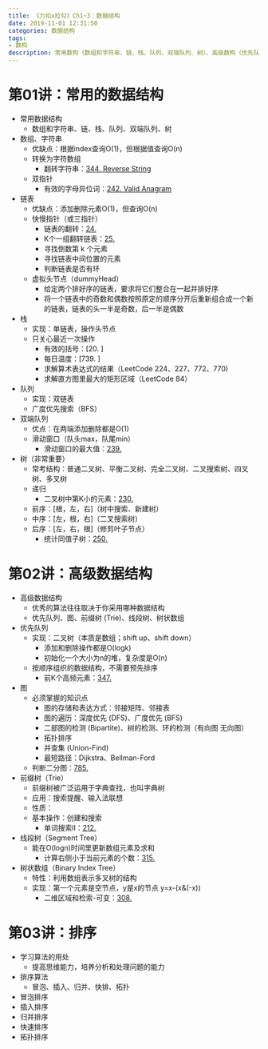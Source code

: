 ```yaml
---
title: 《力扣x拉勾》Ch1~3：数据结构
date: 2019-11-01 12:31:50
categories: 数据结构
tags: 
- 数构
description: 常用数构（数组和字符串、链、栈、队列、双端队列、树）、高级数构（优先队列、图、前缀树 、线段树、树状数组）、排序（冒泡、插入、归并、快排、拓扑）
---
```

<!-- more -->
# 第01讲：常用的数据结构
- 常用数据结构
    - 数组和字符串、链、栈、队列、双端队列、树
- 数组、字符串
    - 优缺点：根据index查询O(1)，但根据值查询O(n)
    - 转换为字符数组
        - 翻转字符串：[344. Reverse String](https://leetcode.com/problems/reverse-string/)
    - 双指针
        - 有效的字母异位词：[242. Valid Anagram](https://leetcode.com/problems/valid-anagram/)
- 链表
    - 优缺点：添加删除元素O(1)，但查询O(n)
    - 快慢指针（或三指针）
        - 链表的翻转：[24. ]()
        - K个一组翻转链表：[25. ]()
        - 寻找倒数第 k 个元素
        - 寻找链表中间位置的元素
        - 判断链表是否有环
    - 虚拟头节点（dummyHead）
        - 给定两个排好序的链表，要求将它们整合在一起并排好序
        - 将一个链表中的奇数和偶数按照原定的顺序分开后重新组合成一个新的链表，链表的头一半是奇数，后一半是偶数
- 栈
    - 实现：单链表，操作头节点
    - 只关心最近一次操作
        - 有效的括号：[20. ]
        - 每日温度：[739. ]
        - 求解算术表达式的结果（LeetCode 224、227、772、770)
        - 求解直方图里最大的矩形区域（LeetCode 84）
- 队列
    - 实现：双链表
    - 广度优先搜索（BFS）
- 双端队列
    - 优点：在两端添加删除都是O(1)
    - 滑动窗口（队头max，队尾min）
        - 滑动窗口的最大值：[239. ]()
- 树（非常重要）
    - 常考结构：普通二叉树、平衡二叉树、完全二叉树、二叉搜索树、四叉树、多叉树
    - 递归
        - 二叉树中第K小的元素：[230. ]()
    - 前序：[根，左，右]（树中搜索、新建树）
    - 中序：[左，根，右]（二叉搜索树）
    - 后序：[左，右，根]（修剪叶子节点）
        - 统计同值子树：[250. ]()

# 第02讲：高级数据结构
- 高级数据结构
    - 优秀的算法往往取决于你采用哪种数据结构
    - 优先队列、图、前缀树 (Trie)、线段树、树状数组
- 优先队列
    - 实现：二叉树（本质是数组；shift up、shift down）
        - 添加和删除操作都是O(logk)
        - 初始化一个大小为n的堆，复杂度是O(n)
    - 按顺序组织的数据结构，不需要预先排序
        - 前K个高频元素：[347. ]()
- 图
    - 必须掌握的知识点
        - 图的存储和表达方式：邻接矩阵、邻接表
        - 图的遍历：深度优先 (DFS)、广度优先 (BFS)
        - 二部图的检测 (Bipartite)、树的检测、环的检测（有向图 无向图）
        - 拓扑排序
        - 并查集 (Union-Find)
        - 最短路径：Dijkstra、Bellman-Ford
    - 判断二分图：[785. ]()
- 前缀树（Trie）
    - 前缀树被广泛运用于字典查找，也叫字典树
    - 应用：搜索提醒、输入法联想
    - 性质：
    - 基本操作：创建和搜索
        - 单词搜索II：[212. ]()
- 线段树（Segment Tree）
    - 能在O(logn)时间里更新数组元素及求和
        - 计算右侧小于当前元素的个数：[315. ]()
- 树状数组（Binary Index Tree）
    - 特性：利用数组表示多叉树的结构
    - 实现：第一个元素是空节点，y是x的节点 y=x-(x&(-x))
        - 二维区域和检索-可变：[308. ]()

# 第03讲：排序
- 学习算法的用处
    - 提高思维能力，培养分析和处理问题的能力
- 排序算法
    - 冒泡、插入、归并、快排、拓扑
- 冒泡排序
- 插入排序
- 归并排序
- 快速排序
- 拓扑排序